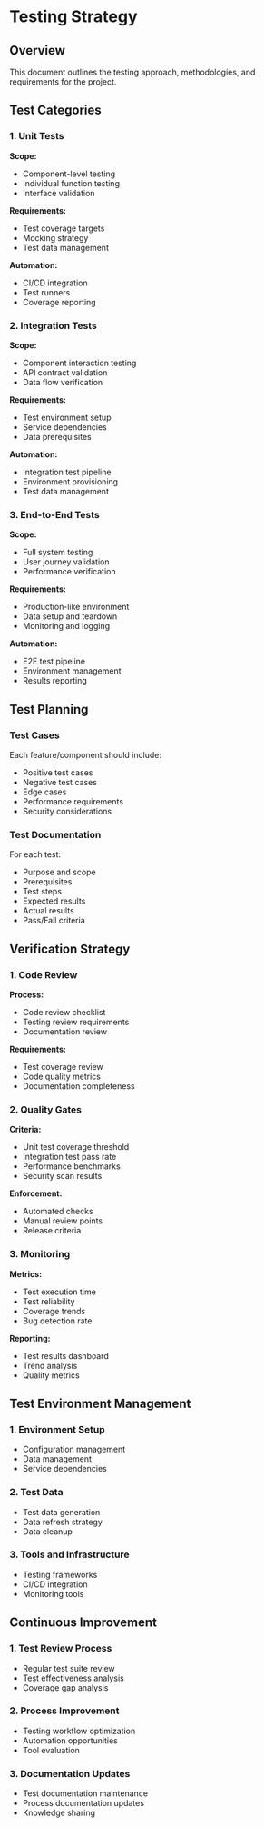 # Testing Strategy

## Overview
This document outlines the testing approach, methodologies, and requirements for the project.

## Test Categories

### 1. Unit Tests
**Scope:**
- Component-level testing
- Individual function testing
- Interface validation

**Requirements:**
- Test coverage targets
- Mocking strategy
- Test data management

**Automation:**
- CI/CD integration
- Test runners
- Coverage reporting

### 2. Integration Tests
**Scope:**
- Component interaction testing
- API contract validation
- Data flow verification

**Requirements:**
- Test environment setup
- Service dependencies
- Data prerequisites

**Automation:**
- Integration test pipeline
- Environment provisioning
- Test data management

### 3. End-to-End Tests
**Scope:**
- Full system testing
- User journey validation
- Performance verification

**Requirements:**
- Production-like environment
- Data setup and teardown
- Monitoring and logging

**Automation:**
- E2E test pipeline
- Environment management
- Results reporting

## Test Planning

### Test Cases
Each feature/component should include:
- Positive test cases
- Negative test cases
- Edge cases
- Performance requirements
- Security considerations

### Test Documentation
For each test:
- Purpose and scope
- Prerequisites
- Test steps
- Expected results
- Actual results
- Pass/Fail criteria

## Verification Strategy

### 1. Code Review
**Process:**
- Code review checklist
- Testing review requirements
- Documentation review

**Requirements:**
- Test coverage review
- Code quality metrics
- Documentation completeness

### 2. Quality Gates
**Criteria:**
- Unit test coverage threshold
- Integration test pass rate
- Performance benchmarks
- Security scan results

**Enforcement:**
- Automated checks
- Manual review points
- Release criteria

### 3. Monitoring
**Metrics:**
- Test execution time
- Test reliability
- Coverage trends
- Bug detection rate

**Reporting:**
- Test results dashboard
- Trend analysis
- Quality metrics

## Test Environment Management

### 1. Environment Setup
- Configuration management
- Data management
- Service dependencies

### 2. Test Data
- Test data generation
- Data refresh strategy
- Data cleanup

### 3. Tools and Infrastructure
- Testing frameworks
- CI/CD integration
- Monitoring tools

## Continuous Improvement

### 1. Test Review Process
- Regular test suite review
- Test effectiveness analysis
- Coverage gap analysis

### 2. Process Improvement
- Testing workflow optimization
- Automation opportunities
- Tool evaluation

### 3. Documentation Updates
- Test documentation maintenance
- Process documentation updates
- Knowledge sharing
